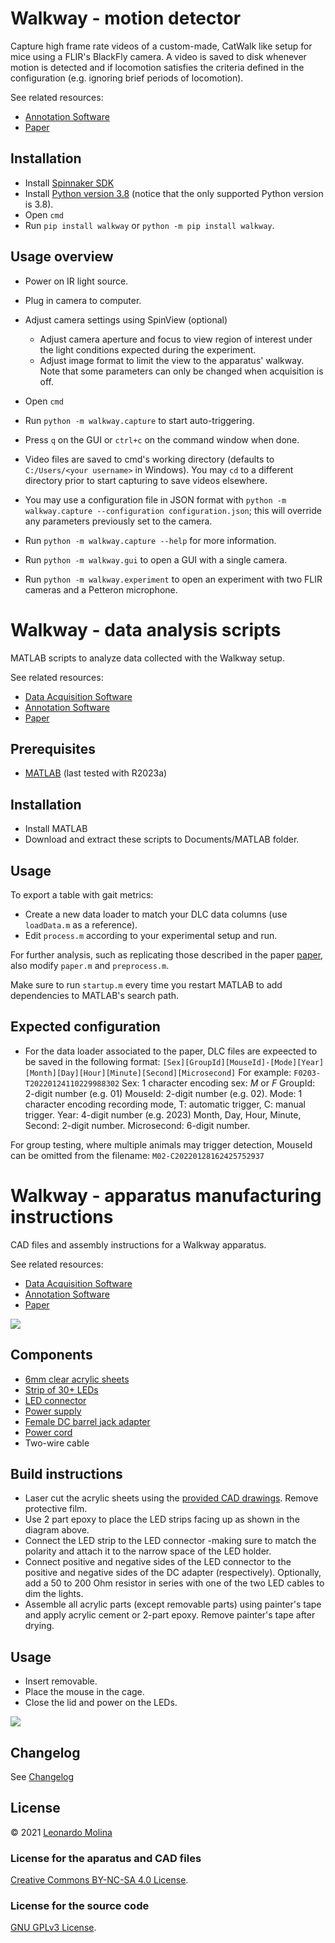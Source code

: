 # Walkway - motion detector

Capture high frame rate videos of a custom-made, CatWalk like setup for mice using a FLIR's BlackFly camera.
A video is saved to disk whenever motion is detected and if locomotion satisfies the criteria defined in the configuration (e.g. ignoring brief periods of locomotion).

See related resources:
- [Annotation Software][annotator]
- [Paper][paper]

## Installation
* Install [Spinnaker SDK][SpinView]
* Install [Python version 3.8][Python38] (notice that the only supported Python version is 3.8).
* Open `cmd`
* Run `pip install walkway` or `python -m pip install walkway`.

## Usage overview
* Power on IR light source.
* Plug in camera to computer.
* Adjust camera settings using SpinView (optional)
	- Adjust camera aperture and focus to view region of interest under the light conditions expected during the experiment.
	- Adjust image format to limit the view to the apparatus' walkway. Note that some parameters can only be changed when acquisition is off.
* Open `cmd`
* Run `python -m walkway.capture` to start auto-triggering.
* Press `q` on the GUI or `ctrl+c` on the command window when done.
* Video files are saved to cmd's working directory (defaults to `C:/Users/<your username>` in Windows). You may `cd` to a different directory prior to start capturing to save videos elsewhere.
* You may use a configuration file in JSON format with `python -m walkway.capture --configuration configuration.json`; this will override any parameters previously set to the camera.
* Run `python -m walkway.capture --help` for more information.

* Run `python -m walkway.gui` to open a GUI with a single camera.
* Run `python -m walkway.experiment` to open an experiment with two FLIR cameras and a Petteron microphone.

# Walkway - data analysis scripts
MATLAB scripts to analyze data collected with the Walkway setup.

See related resources:
- [Data Acquisition Software][acquisition]
- [Annotation Software][annotator]
- [Paper][paper]

## Prerequisites
- [MATLAB][MATLAB] (last tested with R2023a)

## Installation
- Install MATLAB
- Download and extract these scripts to Documents/MATLAB folder.

## Usage
To export a table with gait metrics:
- Create a new data loader to match your DLC data columns (use `loadData.m` as a reference).
- Edit `process.m` according to your experimental setup and run.

For further analysis, such as replicating those described in the paper [paper], also modify `paper.m` and `preprocess.m`.

Make sure to run `startup.m` every time you restart MATLAB to add dependencies to MATLAB's search path.

## Expected configuration
- For the data loader associated to the paper, DLC files are expeected to be saved in the following format:
`[Sex][GroupId][MouseId]-[Mode][Year][Month][Day][Hour][Minute][Second][Microsecond]`
For example: `F0203-T20220124110229988302`
Sex: 1 character encoding sex: *M* or *F*
GroupId: 2-digit number (e.g. 01)
MouseId: 2-digit number (e.g. 02).
Mode: 1 character encoding recording mode, T: automatic trigger, C: manual trigger.
Year: 4-digit number (e.g. 2023)
Month, Day, Hour, Minute, Second: 2-digit number.
Microsecond: 6-digit number.

For group testing, where multiple animals may trigger detection, MouseId can be omitted from the filename:
`M02-C20220128162425752937`

# Walkway - apparatus manufacturing instructions
CAD files and assembly instructions for a Walkway apparatus.

See related resources:
- [Data Acquisition Software][acquisition]
- [Annotation Software][annotator]
- [Paper][paper]

![](media/apparatus-diagram.png)

## Components
- [6mm clear acrylic sheets](https://www.polymershapes.com/product/acrylic/)
- [Strip of 30+ LEDs](https://www.digikey.ca/en/products/detail/inspired-led-llc/12V-MB-PW-12M/5866486)
- [LED connector](https://www.digikey.ca/en/products/detail/inspired-led-llc/3496/5866456)
- [Power supply](https://www.digikey.ca/en/products/detail/sl-power-electronics-manufacture-of-condor-ault-brands/ME30A1203F01/5400157)
- [Female DC barrel jack adapter](https://www.digikey.ca/en/products/detail/sparkfun-electronics/PRT-10288/6163697)
- [Power cord](https://www.digikey.ca/en/products/detail/cui-devices/AC-C13-JP/3479178)
- Two-wire cable

## Build instructions
- Laser cut the acrylic sheets using the [provided CAD drawings](CAD). Remove protective film.
- Use 2 part epoxy to place the LED strips facing up as shown in the diagram above.
- Connect the LED strip to the LED connector -making sure to match the polarity and attach it to the narrow space of the LED holder.
- Connect positive and negative sides of the LED connector to the positive and negative sides of the DC adapter (respectively). Optionally, add a 50 to 200 Ohm resistor in series with one of the two LED cables to dim the lights.
- Assemble all acrylic parts (except removable parts) using painter's tape and apply acrylic cement or 2-part epoxy. Remove painter's tape after drying.

## Usage
- Insert removable.
- Place the mouse in the cage.
- Close the lid and power on the LEDs.

![](media/apparatus-picture.jpg)

## Changelog
See [Changelog](CHANGELOG.md)

## License
© 2021 [Leonardo Molina][Leonardo Molina]

### License for the aparatus and CAD files
[Creative Commons BY-NC-SA 4.0 License](https://creativecommons.org/licenses/by-nc-sa/4.0/).

### License for the source code
[GNU GPLv3 License][LICENSE].

[Leonardo Molina]: https://github.com/leomol
[MATLAB]: https://www.mathworks.com/downloads/
[LICENSE]: https://github.com/leomol/walkway/blob/master/LICENSE.md
[SpinView]: https://www.flir.ca/products/spinnaker-sdk/
[Python38]: https://www.python.org/downloads/

[annotator]: https://github.com/leomol/gait-marker
[paper]: https://duckduckgo.com/?q=!High+throughput+gait+acquisition+system+for+freely+moving+mice&ia=web

[acquisition]: https://github.com/leomol/walkway
[annotator]: https://github.com/leomol/gait-marker
[paper]: https://duckduckgo.com/?q=!High+throughput+gait+acquisition+system+for+freely+moving+mice&ia=web